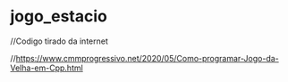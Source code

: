 # jogo_estacio

//Codigo tirado da internet

//https://www.cmmprogressivo.net/2020/05/Como-programar-Jogo-da-Velha-em-Cpp.html

